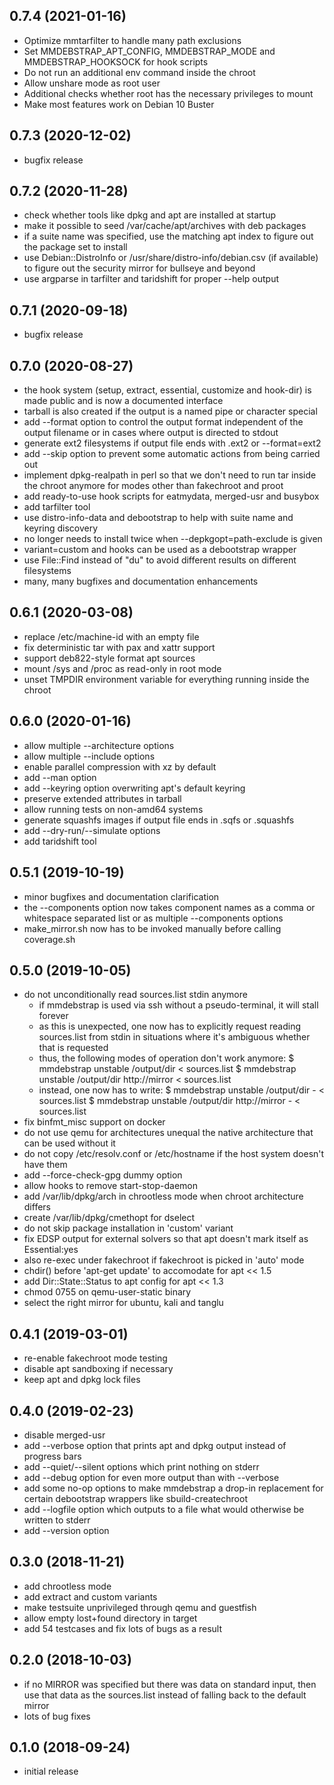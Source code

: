 0.7.4 (2021-01-16)
------------------

 - Optimize mmtarfilter to handle many path exclusions
 - Set MMDEBSTRAP_APT_CONFIG, MMDEBSTRAP_MODE and MMDEBSTRAP_HOOKSOCK for hook
   scripts
 - Do not run an additional env command inside the chroot
 - Allow unshare mode as root user
 - Additional checks whether root has the necessary privileges to mount
 - Make most features work on Debian 10 Buster

0.7.3 (2020-12-02)
------------------

 - bugfix release

0.7.2 (2020-11-28)
------------------

 - check whether tools like dpkg and apt are installed at startup
 - make it possible to seed /var/cache/apt/archives with deb packages
 - if a suite name was specified, use the matching apt index to figure out the
   package set to install
 - use Debian::DistroInfo or /usr/share/distro-info/debian.csv (if available)
   to figure out the security mirror for bullseye and beyond
 - use argparse in tarfilter and taridshift for proper --help output

0.7.1 (2020-09-18)
------------------

 - bugfix release

0.7.0 (2020-08-27)
-----------------

 - the hook system (setup, extract, essential, customize and hook-dir) is made
   public and is now a documented interface
 - tarball is also created if the output is a named pipe or character special
 - add --format option to control the output format independent of the output
   filename or in cases where output is directed to stdout
 - generate ext2 filesystems if output file ends with .ext2 or --format=ext2
 - add --skip option to prevent some automatic actions from being carried out
 - implement dpkg-realpath in perl so that we don't need to run tar inside the
   chroot anymore for modes other than fakechroot and proot
 - add ready-to-use hook scripts for eatmydata, merged-usr and busybox
 - add tarfilter tool
 - use distro-info-data and debootstrap to help with suite name and keyring
   discovery
 - no longer needs to install twice when --depkgopt=path-exclude is given
 - variant=custom and hooks can be used as a debootstrap wrapper
 - use File::Find instead of "du" to avoid different results on different
   filesystems
 - many, many bugfixes and documentation enhancements

0.6.1 (2020-03-08)
------------------

 - replace /etc/machine-id with an empty file
 - fix deterministic tar with pax and xattr support
 - support deb822-style format apt sources
 - mount /sys and /proc as read-only in root mode
 - unset TMPDIR environment variable for everything running inside the chroot

0.6.0 (2020-01-16)
------------------

 - allow multiple --architecture options
 - allow multiple --include options
 - enable parallel compression with xz by default
 - add --man option
 - add --keyring option overwriting apt's default keyring
 - preserve extended attributes in tarball
 - allow running tests on non-amd64 systems
 - generate squashfs images if output file ends in .sqfs or .squashfs
 - add --dry-run/--simulate options
 - add taridshift tool

0.5.1 (2019-10-19)
------------------

 - minor bugfixes and documentation clarification
 - the --components option now takes component names as a comma or whitespace
   separated list or as multiple --components options
 - make_mirror.sh now has to be invoked manually before calling coverage.sh

0.5.0 (2019-10-05)
------------------

 - do not unconditionally read sources.list stdin anymore
     * if mmdebstrap is used via ssh without a pseudo-terminal, it will stall
       forever
     * as this is unexpected, one now has to explicitly request reading
       sources.list from stdin in situations where it's ambiguous whether
       that is requested
     * thus, the following modes of operation don't work anymore:
         $ mmdebstrap unstable /output/dir < sources.list
         $ mmdebstrap unstable /output/dir http://mirror < sources.list
     * instead, one now has to write:
         $ mmdebstrap unstable /output/dir - < sources.list
         $ mmdebstrap unstable /output/dir http://mirror - < sources.list
 - fix binfmt_misc support on docker
 - do not use qemu for architectures unequal the native architecture that can
   be used without it
 - do not copy /etc/resolv.conf or /etc/hostname if the host system doesn't
   have them
 - add --force-check-gpg dummy option
 - allow hooks to remove start-stop-daemon
 - add /var/lib/dpkg/arch in chrootless mode when chroot architecture differs
 - create /var/lib/dpkg/cmethopt for dselect
 - do not skip package installation in 'custom' variant
 - fix EDSP output for external solvers so that apt doesn't mark itself as
   Essential:yes
 - also re-exec under fakechroot if fakechroot is picked in 'auto' mode
 - chdir() before 'apt-get update' to accomodate for apt << 1.5
 - add Dir::State::Status to apt config for apt << 1.3
 - chmod 0755 on qemu-user-static binary
 - select the right mirror for ubuntu, kali and tanglu

0.4.1 (2019-03-01)
------------------

 - re-enable fakechroot mode testing
 - disable apt sandboxing if necessary
 - keep apt and dpkg lock files

0.4.0 (2019-02-23)
------------------

 - disable merged-usr
 - add --verbose option that prints apt and dpkg output instead of progress
   bars
 - add --quiet/--silent options which print nothing on stderr
 - add --debug option for even more output than with --verbose
 - add some no-op options to make mmdebstrap a drop-in replacement for certain
   debootstrap wrappers like sbuild-createchroot
 - add --logfile option which outputs to a file what would otherwise be written
   to stderr
 - add --version option

0.3.0 (2018-11-21)
------------------

 - add chrootless mode
 - add extract and custom variants
 - make testsuite unprivileged through qemu and guestfish
 - allow empty lost+found directory in target
 - add 54 testcases and fix lots of bugs as a result

0.2.0 (2018-10-03)
------------------

 - if no MIRROR was specified but there was data on standard input, then use
   that data as the sources.list instead of falling back to the default mirror
 - lots of bug fixes

0.1.0 (2018-09-24)
------------------

 - initial release
